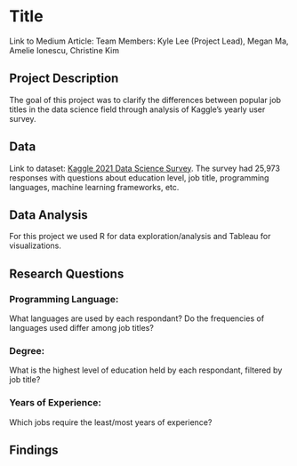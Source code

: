 # Title
Link to Medium Article:
Team Members:  Kyle Lee (Project Lead), Megan Ma, Amelie Ionescu, Christine Kim

## Project Description
The goal of this project was to clarify the differences between popular job titles in the data science field through analysis of Kaggle’s yearly user survey. 
## Data 
Link to dataset: [Kaggle 2021 Data Science Survey](https://www.kaggle.com/c/kaggle-survey-2021).
The survey had 25,973 responses with questions about education level, job title, programming languages, machine learning frameworks, etc.

## Data Analysis
For this project we used R for data exploration/analysis and Tableau for visualizations.
## Research Questions
### Programming Language: 
What languages are used by each respondant? Do the frequencies of languages used differ among job titles? 
### Degree: 
What is the highest level of education held by each respondant, filtered by job title? 
### Years of Experience: 
Which jobs require the least/most years of experience?
## Findings
